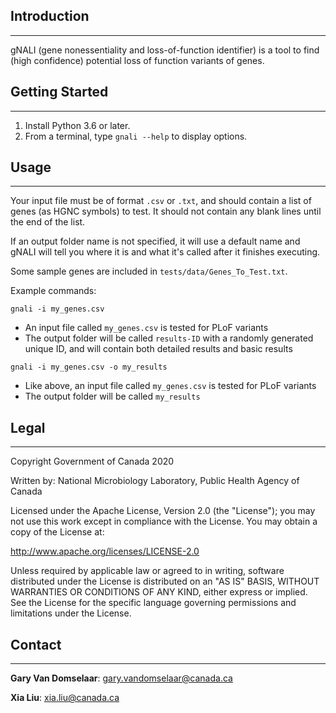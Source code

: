 ## Introduction ##
------------------

gNALI (gene nonessentiality and loss-of-function identifier) is a tool to find (high confidence) 
potential loss of function variants of genes.

## Getting Started ##
---------------------

1. Install Python 3.6 or later.
2. From a terminal, type `gnali --help` to display options.

## Usage ##
-----------

Your input file must be of format `.csv` or `.txt`, and should contain a list of genes
(as HGNC symbols) to test. It should not contain any blank lines until the end of the list.

If an output folder name is not specified, it will use a default name and gNALI
will tell you where it is and what it's called after it finishes executing.

Some sample genes are included in `tests/data/Genes_To_Test.txt`.

Example commands:

`gnali -i my_genes.csv`

* An input file called `my_genes.csv` is tested for PLoF variants
* The output folder will be called `results-ID` with a randomly generated unique ID,
    and will contain both detailed results and basic results

`gnali -i my_genes.csv -o my_results`

* Like above, an input file called `my_genes.csv` is tested for PLoF variants
* The output folder will be called `my_results`

## Legal ##
-----------

Copyright Government of Canada 2020

Written by: National Microbiology Laboratory, Public Health Agency of Canada

Licensed under the Apache License, Version 2.0 (the "License"); you may not use
this work except in compliance with the License. You may obtain a copy of the
License at:

http://www.apache.org/licenses/LICENSE-2.0

Unless required by applicable law or agreed to in writing, software distributed
under the License is distributed on an "AS IS" BASIS, WITHOUT WARRANTIES OR
CONDITIONS OF ANY KIND, either express or implied. See the License for the
specific language governing permissions and limitations under the License.

## Contact ##
-------------

**Gary Van Domselaar**: gary.vandomselaar@canada.ca

**Xia Liu**: xia.liu@canada.ca

